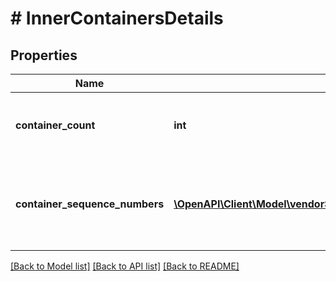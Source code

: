 # # InnerContainersDetails

## Properties

Name | Type | Description | Notes
------------ | ------------- | ------------- | -------------
**container_count** | **int** | Total containers as part of the shipment | [optional]
**container_sequence_numbers** | [**\OpenAPI\Client\Model\vendorShipments\ContainerSequenceNumbers[]**](ContainerSequenceNumbers.md) | Container sequence numbers that are involved in this shipment. | [optional]

[[Back to Model list]](../../README.md#models) [[Back to API list]](../../README.md#endpoints) [[Back to README]](../../README.md)
